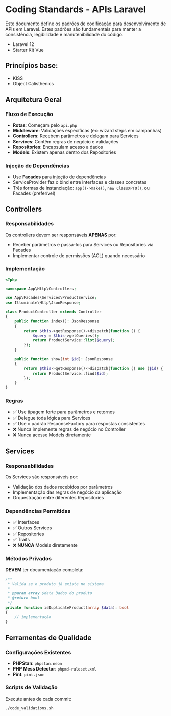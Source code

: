 # Coding Standards - APIs Laravel

Este documento define os padrões de codificação para desenvolvimento de APIs em Laravel. Estes padrões são fundamentais para manter a consistência, legibilidade e manutenibilidade do código.

- Laravel 12
- Starter Kit Vue

## Princípios base:

- KISS
- Object Calisthenics

## Arquitetura Geral

### Fluxo de Execução

- **Rotas**: Começam pelo `api.php`
- **Middleware**: Validações específicas (ex: wizard steps em campanhas)
- **Controllers**: Recebem parâmetros e delegam para Services
- **Services**: Contêm regras de negócio e validações
- **Repositories**: Encapsulam acesso a dados
- **Models**: Existem apenas dentro dos Repositories

### Injeção de Dependências

- Use **Facades** para injeção de dependências
- ServiceProvider faz o bind entre interfaces e classes concretas
- Três formas de instanciação: `app()->make()`, `new ClassXPTO()`, ou Facades (preferível)

## Controllers

### Responsabilidades

Os controllers devem ser responsáveis **APENAS** por:

- Receber parâmetros e passá-los para Services ou Repositories via Facades
- Implementar controle de permissões (ACL) quando necessário

### Implementação

```php
<?php

namespace App\Http\Controllers;

use App\Facades\Services\ProductService;
use Illuminate\Http\JsonResponse;

class ProductController extends Controller
{
    public function index(): JsonResponse
    {
        return $this->getResponse()->dispatch(function () {
            $query = $this->getQueries();
            return ProductService::list($query);
        });
    }

    public function show(int $id): JsonResponse
    {
        return $this->getResponse()->dispatch(function () use ($id) {
            return ProductService::find($id);
        });
    }
}
```

### Regras

- ✅ Use tipagem forte para parâmetros e retornos
- ✅ Delegue toda lógica para Services
- ✅ Use o padrão ResponseFactory para respostas consistentes
- ❌ Nunca implemente regras de negócio no Controller
- ❌ Nunca acesse Models diretamente

## Services

### Responsabilidades

Os Services são responsáveis por:

- Validação dos dados recebidos por parâmetros
- Implementação das regras de negócio da aplicação
- Orquestração entre diferentes Repositories

### Dependências Permitidas

- ✅ Interfaces
- ✅ Outros Services
- ✅ Repositories
- ✅ Traits
- ❌ **NUNCA** Models diretamente

### Métodos Privados

**DEVEM** ter documentação completa:

```php
/**
 * Valida se o produto já existe no sistema
 *
 * @param array $data Dados do produto
 * @return bool
 */
private function isDuplicateProduct(array $data): bool
{
    // implementação
}
```

## Ferramentas de Qualidade

### Configurações Existentes

- **PHPStan**: `phpstan.neon`
- **PHP Mess Detector**: `phpmd-ruleset.xml`
- **Pint**: `pint.json`

### Scripts de Validação

Execute antes de cada commit:

```bash
./code_validations.sh
```
